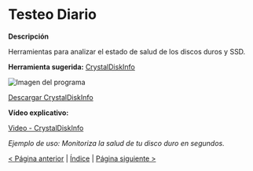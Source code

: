 # Testeo Diario

**Descripción**

Herramientas para analizar el estado de salud de los discos duros y SSD.

**Herramienta sugerida:**  [CrystalDiskInfo](https://crystalmark.info/en/software/crystaldiskinfo/)

![Imagen del programa](https://encrypted-tbn0.gstatic.com/images?q=tbn:ANd9GcQy18lga22df5S2EJnHGJ87vs0AucGD-QIhPQ&s)

[Descargar CrystalDiskInfo](https://sourceforge.net/projects/crystaldiskinfo/)

**Vídeo explicativo:**

  [Video - CrystalDiskInfo](https://www.youtube.com/watch?v=1ZtV9rKjK0s)

_Ejemplo de uso: Monitoriza la salud de tu disco duro en segundos._

[< Página anterior](https://github.com/josemurillorajo/Kit-de-herramientas-basicas/blob/main/1.%20Informaci%C3%B3n%20del%20sistema.md) | [Índice](https://github.com/josemurillorajo/Kit-de-herramientas-basicas/blob/main/README.md) | [Página siguiente >](https://github.com/josemurillorajo/Kit-de-herramientas-basicas/blob/main/3.%20Recuperaci%C3%B3n%20de%20Sistema.md)
